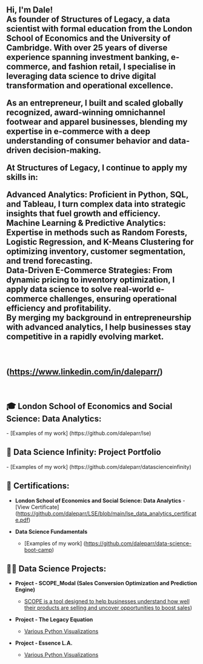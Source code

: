 <h2>Hi, I'm Dale! <br/> As founder of Structures of Legacy, a data scientist with formal education from the London School of Economics and the University of Cambridge. With over 25 years of diverse experience spanning investment banking, e-commerce, and fashion retail, I specialise in leveraging data science to drive digital transformation and operational excellence.<br>

As an entrepreneur, I built and scaled globally recognized, award-winning omnichannel footwear and apparel businesses, blending my expertise in e-commerce with a deep understanding of consumer behavior and data-driven decision-making. 

At Structures of Legacy, I continue to apply my skills in:<br>

Advanced Analytics: Proficient in Python, SQL, and Tableau, I turn complex data into strategic insights that fuel growth and efficiency.<br/>
Machine Learning & Predictive Analytics: Expertise in methods such as Random Forests, Logistic Regression, and K-Means Clustering for optimizing inventory, customer segmentation, and trend forecasting.<br>
Data-Driven E-Commerce Strategies: From dynamic pricing to inventory optimization, I apply data science to solve real-world e-commerce challenges, ensuring operational efficiency and profitability.<br>
By merging my background in entrepreneurship with advanced analytics, I help businesses stay competitive in a rapidly evolving market. </a></h3> <br/> <h2>(https://www.linkedin.com/in/daleparr/) </h3><br>

<h2>🎓 London School of Economics and Social Science: Data Analytics: </h2>
  - [Examples of my work] (https://github.com/daleparr/lse)
  
<h2>🔬 Data Science Infinity: Project Portfolio</h2>
  - [Examples of my work] (https://github.com/daleparr/datascienceinfinity)

<h2>📜 Certifications:</h2>

- <b>London School of Economics and Social Science: Data Analytics</b>
  -[View Certificate] (https://github.com/daleparr/LSE/blob/main/lse_data_analytics_certificate.pdf)
  
- <b>Data Science Fundamentals</b>
  - [Examples of my work] (https://github.com/daleparr/data-science-boot-camp)

<h2>👨‍💻 Data Science Projects:</h2>

- <b>Project - SCOPE_Modal (Sales Conversion Optimization and Prediction Engine) </b>
  - [SCOPE is a tool designed to help businesses understand how well their products are selling and uncover opportunities to boost sales](https://github.com/daleparr/SCOPE_model))

- <b>Project - The Legacy Equation</b>
  - [Various Python Visualizations](https://github.com/daleparr/The-Legacy-Equation)
    
- <b>Project - Essence L.A.</b>
  - [Various Python Visualizations](https://github.com/daleparr/insights_projects)
  
[X]: https://twitter.com/mrdparr/
[Substack]: https://structuresoflegacy.substack.com/
[instagram]: https://www.instagram.com/daleparr/
[linkedin]: https://linkedin.com/in/daleparr/
